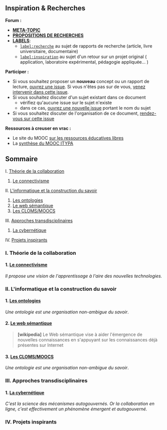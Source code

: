 Inspiration & Recherches
---------------------------------------------------
**Forum :**  
- [**META-TOPIC**](https://github.com/sveinburne/lets-play-science/issues/38)  
- [**PROPOSITIONS DE RECHERCHES**](https://github.com/sveinburne/lets-play-science/issues/32)
- [**LABELS**](https://github.com/sveinburne/lets-play-science/issues/39):
  - [`label:recherche`](https://github.com/sveinburne/lets-play-science/issues?utf8=%E2%9C%93&q=label%3Arecherche) au sujet de rapports de recherche (article, livre universitaire, documentaire)
  - [`label:inspiration`](https://github.com/sveinburne/lets-play-science/issues?utf8=%E2%9C%93&q=label%3Ainspiration+) au sujet d'un retour sur un projet original ( application, laboratoire expérimental, pédagogie appliquée... )

**Participer :**
  - Si vous souhaitez proposer un **nouveau** concept ou un rapport de lecture, [ouvrez une
 issue](https://github.com/sveinburne/lets-play-science/issues/new). Si vous n'êtes pas sur de vous, [venez intervenir dans cette issue](https://github.com/sveinburne/lets-play-science/issues/32).
  - Si vous souhaitez discuter d'un sujet existant dans ce document
    - vérifiez qu'aucune issue sur le sujet n'existe
    - dans ce cas, [ouvrez une nouvelle issue](https://github.com/sveinburne/lets-play-science/issues/new) portant le nom du sujet
  - Si vous souhaitez discuter de l'organisation de ce document, [rendez-vous sur cette issue](https://github.com/sveinburne/lets-play-science/issues/38)

**Ressources à creuser en vrac :**
- Le site du MOOC [sur les ressources éducatives libres](rel2014.mooc.ca/)
- La [synthèse du MOOC ITYPA](https://docs.google.com/document/d/16bkqQ0MT2zF7PaepadjC4-UvNSluQXCRrVf82Kj_QZU/mobilebasic#)

Sommaire
---------------------------------------------------
I. [Théorie de la collaboration](#I)  

  1. [Le connectivisme](#I.1)  

II. [L'informatique et la construction du savoir](#II)  

  1. [Les ontologies](#II.1)
  2. [Le web sémantique](#II.2)
  3. [Les CLOMS/MOOCS](#II.3)

III. [Approches transdisciplinaires](#III)

  1. [La cybernétique](#III.1)

IV. [Projets inspirants](#IV)

<a name="I"></a>
### I. Théorie de la collaboration
<a name="I.1"></a>
#### 1. [Le connectivisme](https://fr.wikipedia.org/wiki/Connectivisme)
*Il propose  une vision de l'apprentissage à l'aire des nouvelles technologies.*

<a name="II"></a>
### II. L'informatique et la construction du savoir

<a name="II.1"></a>
#### 1. [Les ontologies](https://fr.wikipedia.org/wiki/Ontologie_%28informatique%29)
*Une ontologie est une organisation non-ambigue du savoir*.
<a name="II.2"></a>
#### 2. [Le web sémantique](https://fr.wikipedia.org/wiki/Web_s%C3%A9mantique)
> **[wikipedia]** Le Web sémantique vise à aider l'émergence de nouvelles connaissances en s'appuyant sur les connaissances déjà présentes sur Internet

<a name="II.3"></a>
#### 3. [Les CLOMS/MOOCS](https://fr.wikipedia.org/wiki/Formation_en_ligne_ouverte_%C3%A0_tous)

*Une ontologie est une organisation non-ambigue du savoir*.
<a name="III"></a>
### III. Approches transdisciplinaires

<a name="III.1"></a>
#### 1. [La cybernétique](https://fr.wikipedia.org/wiki/Cybern%C3%A9tique)
*C'est la science des mécanismes autogouvernés. Or la collaboration en ligne, c'est effectivement un phénomène émergent et autogouverné.*

<a name="IV"></a>
### IV. Projets inspirants
